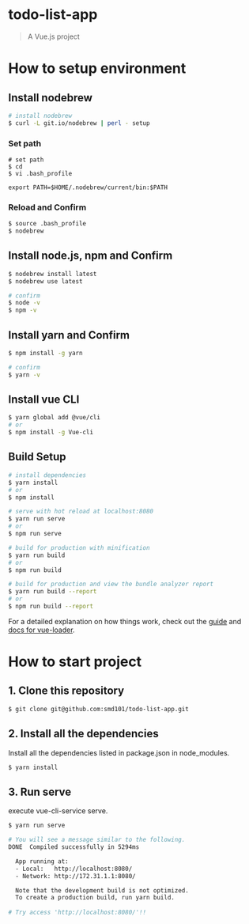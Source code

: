 # todo-list-app

> A Vue.js project

# How to setup environment

## Install nodebrew

``` bash
# install nodebrew
$ curl -L git.io/nodebrew | perl - setup
```

### Set path

```
# set path
$ cd
$ vi .bash_profile
```

```
export PATH=$HOME/.nodebrew/current/bin:$PATH
```

### Reload and Confirm
``` bash
$ source .bash_profile
$ nodebrew
```
## Install node.js, npm and Confirm

``` bash
$ nodebrew install latest
$ nodebrew use latest

# confirm
$ node -v
$ npm -v
```

## Install yarn and Confirm

``` bash
$ npm install -g yarn

# confirm
$ yarn -v
```

## Install vue CLI

``` bash
$ yarn global add @vue/cli
# or
$ npm install -g Vue-cli
```

## Build Setup

``` bash
# install dependencies
$ yarn install
# or
$ npm install

# serve with hot reload at localhost:8080
$ yarn run serve
# or
$ npm run serve

# build for production with minification
$ yarn run build
# or
$ npm run build

# build for production and view the bundle analyzer report
$ yarn run build --report
# or
$ npm run build --report
```
For a detailed explanation on how things work, check out the [guide](http://vuejs-templates.github.io/webpack/) and [docs for vue-loader](http://vuejs.github.io/vue-loader).

# How to start project

## 1. Clone this repository

``` bash
$ git clone git@github.com:smd101/todo-list-app.git
```

## 2. Install all the dependencies
Install all the dependencies listed in package.json in node_modules.
``` bash
$ yarn install
```

## 3. Run serve
execute vue-cli-service serve.
``` bash
$ yarn run serve

# You will see a message similar to the following.
DONE  Compiled successfully in 5294ms                                                                                         

  App running at:
  - Local:   http://localhost:8080/
  - Network: http://172.31.1.1:8080/

  Note that the development build is not optimized.
  To create a production build, run yarn build.
  
# Try access 'http://localhost:8080/'!!
```
